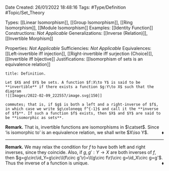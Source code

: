 <div class="topSpace"></div>

Date Created: 26/01/2022 18:48:16
Tags: #Type/Definition #Topic/Set_Theory

Types: [[Linear Isomorphism]], [[Group Isomorphism]], [[Ring Isomorphism]], [[Module Isomorphism]]
Examples: [[Identity Function]]
Constructions: <i>Not Applicable</i>
Generalizations: [[Inverse (Relation)]], [[Invertible Morphism]]

Properties: <i>Not Applicable</i>
Sufficiencies: <i>Not Applicable</i>
Equivalences: [[Left-invertible iff injection]], [[Right-invertible iff surjection (Choice)]], [[Invertible iff bijective]]
Justifications: [[Isomorphism of sets is an equivalence relation]]

``` ad-Definition
title: Definition.

Let $X$ and $Y$ be sets. A function $f:X\to Y$ is said to be **invertible** if there exists a function $g:Y\to X$ such that the diagram
![[Images/2022-02-09_222557/image.svg|150]]

commutes; that is, if $g$ is both a left and a right-inverse of $f$, in which case we write $g\coloneqq f^{-1}$ and call it the **inverse of $f$**. If such a function $f$ exists, then $X$ and $Y$ are said to be **isomorphic as sets**.

```

<b>Remark.</b> That is, invertible functions are isomorphisms in $\catset$. Since $\textrm{`}$is isomorphic to$\textrm{'}$ is an equivalence relation, we shall write $X\iso Y$.<span style="float:right;">$\blacklozenge$</span>

---

<b>Remark.</b> We may relax the condition for $f$ to have both left and right inverses, since they coincide. Also, if $g,g':Y\to X$ are both inverses of $f$, then $g=g\circ\id_Y=g\circ\l(f\circ g'\r)=\l(g\circ f\r)\circ g=\id_X\circ g=g'$. Thus the inverse of a function is unique.<span style="float:right;">$\blacklozenge$</span>
